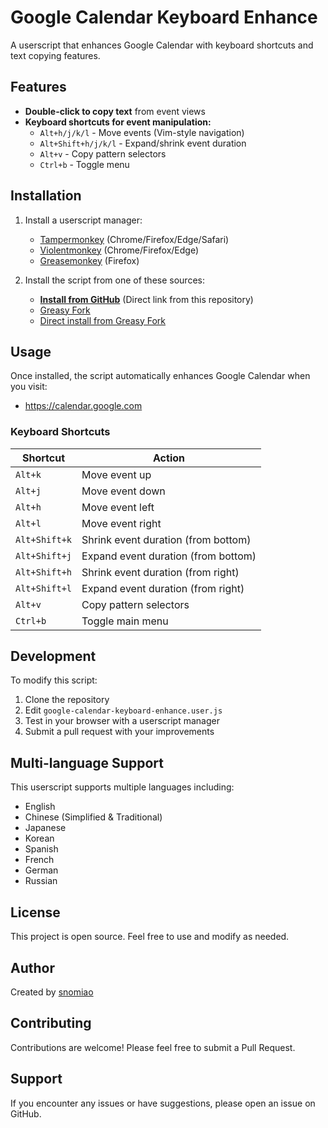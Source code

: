 # Google Calendar Keyboard Enhance

A userscript that enhances Google Calendar with keyboard shortcuts and text copying features.

## Features

- **Double-click to copy text** from event views
- **Keyboard shortcuts for event manipulation:**
  - `Alt+h/j/k/l` - Move events (Vim-style navigation)
  - `Alt+Shift+h/j/k/l` - Expand/shrink event duration
  - `Alt+v` - Copy pattern selectors
  - `Ctrl+b` - Toggle menu

## Installation

1. Install a userscript manager:
   - [Tampermonkey](https://tampermonkey.net/) (Chrome/Firefox/Edge/Safari)
   - [Violentmonkey](https://violentmonkey.github.io/) (Chrome/Firefox/Edge)
   - [Greasemonkey](https://www.greasespot.net/) (Firefox)

2. Install the script from one of these sources:
   - **[Install from GitHub](https://raw.githubusercontent.com/snomiao/google-calendar-keyboard-enhance.user.js/main/google-calendar-keyboard-enhance.user.js)** (Direct link from this repository)
   - [Greasy Fork](https://greasyfork.org/scripts/439210)
   - [Direct install from Greasy Fork](https://update.greasyfork.org/scripts/439210/%5BSNOLAB%5D%20Google%20Calendar%20keyboard%20enhance.user.js)

## Usage

Once installed, the script automatically enhances Google Calendar when you visit:
- https://calendar.google.com

### Keyboard Shortcuts

| Shortcut | Action |
|----------|--------|
| `Alt+k` | Move event up |
| `Alt+j` | Move event down |
| `Alt+h` | Move event left |
| `Alt+l` | Move event right |
| `Alt+Shift+k` | Shrink event duration (from bottom) |
| `Alt+Shift+j` | Expand event duration (from bottom) |
| `Alt+Shift+h` | Shrink event duration (from right) |
| `Alt+Shift+l` | Expand event duration (from right) |
| `Alt+v` | Copy pattern selectors |
| `Ctrl+b` | Toggle main menu |

## Development

To modify this script:

1. Clone the repository
2. Edit `google-calendar-keyboard-enhance.user.js`
3. Test in your browser with a userscript manager
4. Submit a pull request with your improvements

## Multi-language Support

This userscript supports multiple languages including:
- English
- Chinese (Simplified & Traditional)
- Japanese
- Korean
- Spanish
- French
- German
- Russian

## License

This project is open source. Feel free to use and modify as needed.

## Author

Created by [snomiao](mailto:snomiao@gmail.com)

## Contributing

Contributions are welcome! Please feel free to submit a Pull Request.

## Support

If you encounter any issues or have suggestions, please open an issue on GitHub.